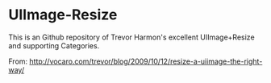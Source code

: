 UIImage-Resize
==============

This is an Github repository of Trevor Harmon's excellent UIImage+Resize and supporting Categories.

From: http://vocaro.com/trevor/blog/2009/10/12/resize-a-uiimage-the-right-way/
